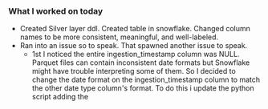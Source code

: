 ### **What I worked on today**
- Created Silver layer ddl. Created table in snowflake. Changed column names to be more consistent, meaningful, and well-labeled.
- Ran into an issue so to speak. That spawned another issue to speak.
	- 1st I noticed the entire ingestion_timestamp column was NULL. Parquet files can contain inconsistent date formats but Snowflake might have trouble interpreting some of them. So I decided to change the date format on the ingestion_timestamp column to match the other date type column's format. To do this i update the python script adding the  